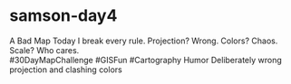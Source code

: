 # samson-day4

A Bad Map	Today I break every rule. 
Projection? Wrong. 
Colors? Chaos. 
Scale? Who cares.	
#30DayMapChallenge 
#GISFun #Cartography
Humor	Deliberately wrong projection and clashing colors

